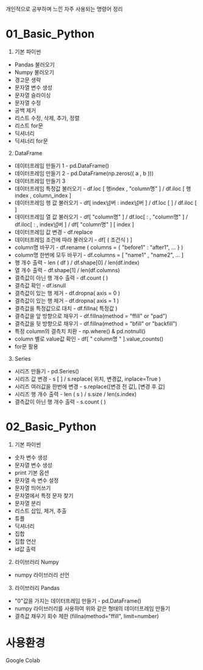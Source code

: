 개인적으로 공부하며 느낀 자주 사용되는 명령어 정리

# 01_Basic_Python

1. 기본 파이썬
- Pandas 불러오기
- Numpy 불러오기
- 경고문 생략
- 문자열 변수 생성
- 문자열 슬라이싱
- 문자열 수정
- 공백 제거
- 리스트 수정, 삭제, 추가, 정렬
- 리스트 for문
- 딕셔너리
- 딕셔너리 for문

2. DataFrame
- 데이터프레임 만들기 1 - pd.DataFrame()
- 데이터프레임 만들기 2 - pd.DataFrame(np.zeros(( a , b )))
- 데이터프레임 만들기 3
- 데이터프레임 특정값 불러오기 - df.loc [ 행index , "column명" ] / df.iloc [ 행index , column_index ]
- 데이터프레임 행 값 불러오기 - df[ index넘버 : index넘버 ] / df.loc [  ] / df.iloc [  ]
- 데이터프레임 열 값 불러오기 - df[ "column명" ] / df.loc[ : , "column명" ] / df.iloc[ : , index넘버 ] / df[ "column명" ] [ index ]
- 데이터프레임 값 변경 - df.replace
- 데이터프레임 조건에 따라 불러오기 - df[ ( 조건식 ) ]
- column명 바꾸기 - df.rename ( columns = { "before1" : "after1", ... } )
- column명 한번에 모두 바꾸기 - df.columns = [ "name1" , "name2",  ... ]
- 행 개수 출력 - len ( df ) / df.shape[0] / len(df.index)
- 열 개수 출력 - df.shape[1] / len(df.columns)
- 결측값이 아닌 행 개수 출력 - df.count ( )
- 결측값 확인 - df.isnull
- 결측값이 있는 행 제거 - df.dropna( axis = 0 )
- 결측값이 있는 행 제거 - df.dropna( axis = 1 )
- 결측값을 특정값으로 대치 - df.fillna( 특정값 )
- 결측값을 앞 방향으로 채우기 - df.fillna(method = "ffill" or "pad")
- 결측값을 뒷 방향으로 채우기 - df.fillna(method = "bfill" or "backfill")
- 특정 column의 결측치 치환 - np.where() & pd.notnull()
- column 별로 value값 확인 - df[ " column명 " ].value_counts()
- for문 활용

3. Series
- 시리즈 만들기 - pd.Series()
- 시리즈 값 변경 - s [ ] / s.replace( 위치, 변경값, inplace=True )
- 시리즈 여러값을 한번에 변경 - s.replace([변경 전 값], [변경 후 값]
- 시리즈 행 개수 출력 - len ( s ) / s.size / len(s.index)
- 결측값이 아닌 행 개수 출력 - s.count ( )


# 02_Basic_Python

1. 기본 파이썬
- 숫자 변수 생성
- 문자열 변수 생성
- print 기본 옵션
- 문자열 속 변수 설정
- 문자열 띄어쓰기
- 문자열에서 특정 문자 찾기
- 문자열 분리
- 리스트 삽입, 제거, 추출
- 튜플
- 딕셔너리
- 집합
- 집합 연산
- id값 출력

2. 라이브러리 Numpy
- numpy 라이브러리 선언

3. 라이브러리 Pandas
- "0"값을 가지는 데이터프레임 만들기 - pd.DataFrame()
- numpy 라이브러리를 사용하여 위와 같은 형태의 데이터프레임 만들기
- 결측값 채우기 회수 제한 (fillna(method="ffill", limit=number)


# 사용환경
Google Colab
